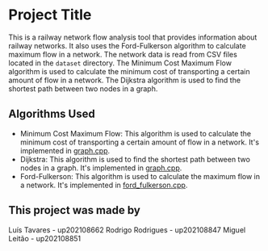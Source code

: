 # Project Title

This is a railway network flow analysis tool that provides information about railway networks.
It also uses the Ford-Fulkerson algorithm to calculate maximum flow in a network. The network data is read from CSV files located in the `dataset` directory.
The Minimum Cost Maximum Flow algorithm is used to calculate the minimum cost of transporting a certain amount of flow in a network. The Dijkstra algorithm is used to find the shortest path between two nodes in a graph.

## Algorithms Used

- Minimum Cost Maximum Flow: This algorithm is used to calculate the minimum cost of transporting a certain amount of flow in a network. It's implemented in [graph.cpp](src/graph.cpp).
- Dijkstra: This algorithm is used to find the shortest path between two nodes in a graph. It's implemented in [graph.cpp](src/graph.cpp).
- Ford-Fulkerson: This algorithm is used to calculate the maximum flow in a network. It's implemented in [ford_fulkerson.cpp](src/ford_fulkerson.cpp).

## This project was made by

Luís Tavares - up202108662
Rodrigo Rodrigues - up202108847
Miguel Leitão - up202108851
